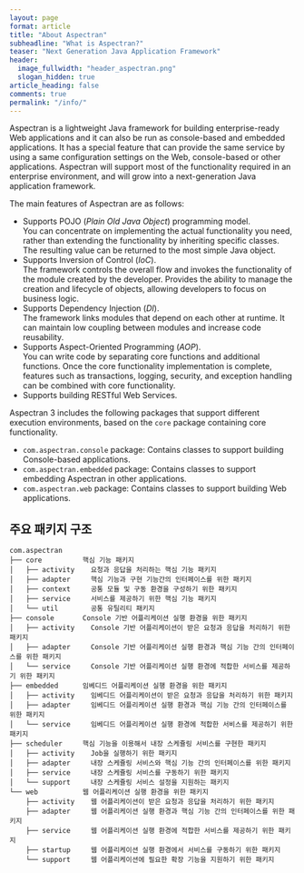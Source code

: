 ```yaml
---
layout: page
format: article
title: "About Aspectran"
subheadline: "What is Aspectran?"
teaser: "Next Generation Java Application Framework"
header:
  image_fullwidth: "header_aspectran.png"
  slogan_hidden: true
article_heading: false
comments: true
permalink: "/info/"
---
```

Aspectran is a lightweight Java framework for building enterprise-ready Web applications and it can also be run as console-based and embedded applications.
It has a special feature that can provide the same service by using a same configuration settings on the Web, console-based or other applications.
Aspectran will support most of the functionality required in an enterprise environment, and will grow into a next-generation Java application framework.

The main features of Aspectran are as follows:

* Supports POJO (*Plain Old Java Object*) programming model.  
  You can concentrate on implementing the actual functionality you need, rather than extending the functionality by inheriting specific classes.
  The resulting value can be returned to the most simple Java object.
* Supports Inversion of Control (*IoC*).  
  The framework controls the overall flow and invokes the functionality of the module created by the developer.
  Provides the ability to manage the creation and lifecycle of objects, allowing developers to focus on business logic.
* Supports Dependency Injection (*DI*).  
  The framework links modules that depend on each other at runtime.
  It can maintain low coupling between modules and increase code reusability.
* Supports Aspect-Oriented Programming (*AOP*).  
  You can write code by separating core functions and additional functions.
  Once the core functionality implementation is complete, features such as transactions, logging, security, and exception handling can be combined with core functionality.
* Supports building RESTful Web Services.

Aspectran 3 includes the following packages that support different execution environments, based on the `core` package containing core functionality.

* `com.aspectran.console` package: Contains classes to support building Console-based applications.
* `com.aspectran.embedded` package: Contains classes to support embedding Aspectran in other applications.
* `com.aspectran.web` package: Contains classes to support building Web applications.

## 주요 패키지 구조

```
com.aspectran
├── core          핵심 기능 패키지
│   ├── activity    요청과 응답을 처리하는 핵심 기능 패키지
│   ├── adapter     핵심 기능과 구현 기능간의 인터페이스를 위한 패키지
│   ├── context     공통 모듈 및 구동 환경을 구성하기 위한 패키지
│   ├── service     서비스를 제공하기 위한 핵심 기능 패키지
│   └── util        공통 유틸리티 패키지
├── console       Console 기반 어플리케이션 실행 환경을 위한 패키지
│   ├── activity    Console 기반 어플리케이션이 받은 요청과 응답을 처리하기 위한 패키지
│   ├── adapter     Console 기반 어플리케이션 실행 환경과 핵심 기능 간의 인터페이스를 위한 패키지
│   └── service     Console 기반 어플리케이션 실행 환경에 적합한 서비스를 제공하기 위한 패키지
├── embedded      임베디드 어플리케이션 실행 환경을 위한 패키지
│   ├── activity    임베디드 어플리케이션이 받은 요청과 응답을 처리하기 위한 패키지
│   ├── adapter     임베디드 어플리케이션 실행 환경과 핵심 기능 간의 인터페이스를 위한 패키지
│   └── service     임베디드 어플리케이션 실행 환경에 적합한 서비스를 제공하기 위한 패키지
├── scheduler     핵심 기능을 이용해서 내장 스케쥴링 서비스를 구현한 패키지
│   ├── activity    Job을 실행하기 위한 패키지
│   ├── adapter     내장 스케쥴링 서비스와 핵심 기능 간의 인터페이스를 위한 패키지
│   ├── service     내장 스케쥴링 서비스를 구동하기 위한 패키지
│   └── support     내장 스케쥴링 서비스 설정을 지원하는 패키지
└── web           웹 어플리케이션 실행 환경을 위한 패키지
    ├── activity    웹 어플리케이션이 받은 요청과 응답을 처리하기 위한 패키지
    ├── adapter     웹 어플리케이션 실행 환경과 핵심 기능 간의 인터페이스를 위한 패키지
    ├── service     웹 어플리케이션 실행 환경에 적합한 서비스를 제공하기 위한 패키지
    ├── startup     웹 어플리케이션 실행 환경에서 서비스를 구동하기 위한 패키지
    └── support     웹 어플리케이션에 필요한 확장 기능을 지원하기 위한 패키지
```
